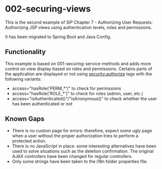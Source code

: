 # 002-securing-views

This is the second example of SiP Chapter 7 - Authorizing User Requests:
    Authorizing JSP views using authentication levels, roles and permissions.
    
It has been migrated to Spring Boot and Java Config.
       

## Functionality
This example is based on 001-securing-service-methods and adds more control on view display based on roles and permissions.
Certains parts of the application are displayed or not using <security:authorize> tags with the following variants:
* access="hasRole('PERM_*')" to check for permissions
* access="hasRole('ROLE_*')" to check for roles (admin, user, etc.)
* access="isAuthenticated()"/"isAnonymous()" to check whether the user has been authenticated or not

## Known Gaps
* There is no custom page for errors: therefore, expect some ugly page when a user without the proper authorization tries to perform a protected action.
* There is no JavaScript in place: some interesting alternatives have been used to solve situations such as the deletion confirmation. The original AJAX controllers have been changed for regular controllers.
* Only some strings have been taken to the i18n folder properties file.